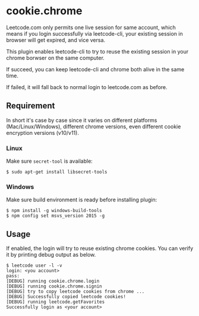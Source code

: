 # cookie.chrome

Leetcode.com only permits one live session for same account, which means if you login successfully via leetcode-cli, your existing session in browser will get expired, and vice versa.

This plugin enables leetcode-cli to try to reuse the existing session in your chrome borwser on the same computer.

If succeed, you can keep leetcode-cli and chrome both alive in the same time.

If failed, it will fall back to normal login to leetcode.com as before.


## Requirement

In short it's case by case since it varies on different platforms (Mac/Linux/Windows), different chrome versions, even different cookie encryption versions (v10/v11).

### Linux

Make sure `secret-tool` is available:

	$ sudo apt-get install libsecret-tools

### Windows

Make sure build environment is ready before installing plugin:

	$ npm install -g windows-build-tools
	$ npm config set msvs_version 2015 -g

## Usage

If enabled, the login will try to reuse existing chrome cookies. You can verify it by printing debug output as below.

	$ leetcode user -l -v
	login: <you account>
	pass:
	[DEBUG] running cookie.chrome.login
	[DEBUG] running cookie.chrome.signin
	[DEBUG] try to copy leetcode cookies from chrome ...
	[DEBUG] Successfully copied leetcode cookies!
	[DEBUG] running leetcode.getFavorites
	Successfully login as <your account>

